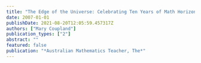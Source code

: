 ```yaml
---
title: "The Edge of the Universe: Celebrating Ten Years of Math Horizons [Book Review]"
date: 2007-01-01
publishDate: 2021-08-20T12:05:59.457317Z
authors: ["Mary Coupland"]
publication_types: ["2"]
abstract: ""
featured: false
publication: "*Australian Mathematics Teacher, The*"
---
```


